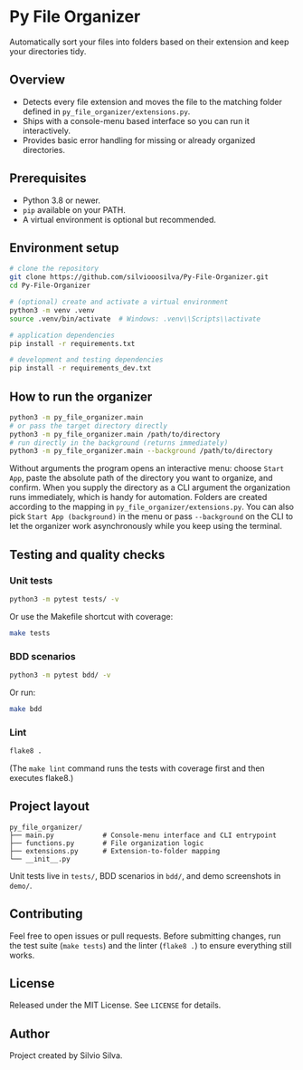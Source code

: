 # Py File Organizer

Automatically sort your files into folders based on their extension and keep your directories tidy.

## Overview
- Detects every file extension and moves the file to the matching folder defined in `py_file_organizer/extensions.py`.
- Ships with a console-menu based interface so you can run it interactively.
- Provides basic error handling for missing or already organized directories.

## Prerequisites
- Python 3.8 or newer.
- `pip` available on your PATH.
- A virtual environment is optional but recommended.

## Environment setup
```bash
# clone the repository
git clone https://github.com/silviooosilva/Py-File-Organizer.git
cd Py-File-Organizer

# (optional) create and activate a virtual environment
python3 -m venv .venv
source .venv/bin/activate  # Windows: .venv\\Scripts\\activate

# application dependencies
pip install -r requirements.txt

# development and testing dependencies
pip install -r requirements_dev.txt
```

## How to run the organizer
```bash
python3 -m py_file_organizer.main
# or pass the target directory directly
python3 -m py_file_organizer.main /path/to/directory
# run directly in the background (returns immediately)
python3 -m py_file_organizer.main --background /path/to/directory
```
Without arguments the program opens an interactive menu: choose `Start App`, paste the absolute path of the directory you want to organize, and confirm. When you supply the directory as a CLI argument the organization runs immediately, which is handy for automation. Folders are created according to the mapping in `py_file_organizer/extensions.py`.
You can also pick `Start App (background)` in the menu or pass `--background` on the CLI to let the organizer work asynchronously while you keep using the terminal.

## Testing and quality checks
### Unit tests
```bash
python3 -m pytest tests/ -v
```
Or use the Makefile shortcut with coverage:
```bash
make tests
```

### BDD scenarios
```bash
python3 -m pytest bdd/ -v
```
Or run:
```bash
make bdd
```

### Lint
```bash
flake8 .
```
(The `make lint` command runs the tests with coverage first and then executes flake8.)

## Project layout
```
py_file_organizer/
├── main.py            # Console-menu interface and CLI entrypoint
├── functions.py       # File organization logic
├── extensions.py      # Extension-to-folder mapping
└── __init__.py
```
Unit tests live in `tests/`, BDD scenarios in `bdd/`, and demo screenshots in `demo/`.

## Contributing
Feel free to open issues or pull requests. Before submitting changes, run the test suite (`make tests`) and the linter (`flake8 .`) to ensure everything still works.

## License
Released under the MIT License. See `LICENSE` for details.

## Author
Project created by Silvio Silva.
